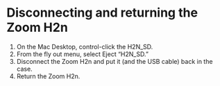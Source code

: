 # Disconnecting and returning the Zoom H2n 

1.	On the Mac Desktop, control-click the H2N_SD.
2.	From the fly out menu, select Eject  “H2N_SD.”
3.	Disconnect the Zoom H2n and put it (and the USB cable) back in the case.
4.	Return the Zoom H2n.
